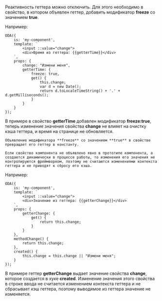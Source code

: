 ﻿Реактивность геттера можно отключить. Для этого необходимо в свойство, в котором объявлен геттер, добавить модификатор **freeze** со значением **true**.

Например:

```javascript_run_line_edit_[my-component.js]_h=40_
ODA({
    is: 'my-component',
    template: `
        <input ::value="change">
        <div>Время из геттера: {{getterTime}}</div>
    `,
    props: {
        change: "Измени меня",
        getterTime: {
            freeze: true,
            get() {
                this.change;
                var d = new Date();
                return d.toLocaleTimeString() + '.' + d.getMilliseconds();
            }
        }
    }
});
```

В примере в свойство **getterTime** добавлен модификатор **freeze:true**, теперь изменение значения свойства **change** не влияет на очистку кэша геттера, и время на странице не обновляется.

```warning_md
Объявление модификатора **freeze** со значением **true** в свойстве превращает его геттер в константу.
```

```info_md
Если свойство компонента не объявлено явно в прототипе компонента, а создается динамически в процессе работы, то изменения его значения не контролируются фреймворком, поэтому не считаются изменениями контекста геттера и не приводят к сбросу его кэша.
```

Например:

```javascript_run_line_edit_[my-component.js]_h=40_
ODA({
    is: 'my-component',
    template: `
        <input ::value="change">
        <div>Значение из геттера: {{getterChange}}</div>
    `,
    props: {
        getterChange: {
            get() {
                return this.change;
            }
        }
    },
    methodChange() {
        return this.change;
    },
    created() {
        this.change = this.change || "Измени меня";
    }
});
```

В примере геттер **getterChange** выдает значение свойства **change**, которое создается в хуке **created**. Изменение значения этого свойства в строке ввода не считается изменением контекста геттера и не сбрасывает кэш геттера, поэтому выводимое из геттера значение не изменяется.
